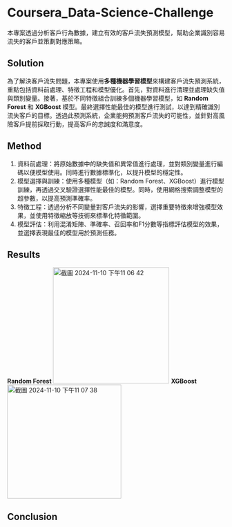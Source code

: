 # Coursera_Data-Science-Challenge
本專案透過分析客戶行為數據，建立有效的客戶流失預測模型，幫助企業識別容易流失的客戶並策劃對應策略。
## Solution
為了解決客戶流失問題，本專案使用**多種機器學習模型**來構建客戶流失預測系統，重點包括資料前處理、特徵工程和模型優化。首先，對資料進行清理並處理缺失值與類別變量。接著，基於不同特徵組合訓練多個機器學習模型，如 **Random Forest** 和 **XGBoost** 模型。最終選擇性能最佳的模型進行測試，以達到精確識別流失客戶的目標。透過此預測系統，企業能夠預測客戶流失的可能性，並針對高風險客戶提前採取行動，提高客戶的忠誠度和滿意度。
## Method
1. 資料前處理：將原始數據中的缺失值和異常值進行處理，並對類別變量進行編碼以便模型使用。同時進行數據標準化，以提升模型的穩定性。
2. 模型選擇與訓練：使用多種模型（如：Random Forest、XGBoost）進行模型訓練，再透過交叉驗證選擇性能最佳的模型。同時，使用網格搜索調整模型的超參數，以提高預測準確率。
3. 特徵工程：透過分析不同變量對客戶流失的影響，選擇重要特徵來增強模型效果，並使用特徵縮放等技術來標準化特徵範圍。
4. 模型評估：利用混淆矩陣、準確率、召回率和F1分數等指標評估模型的效果，並選擇表現最佳的模型用於預測任務。
## Results
**Random Forest**
<img width="269" alt="截圖 2024-11-10 下午11 06 42" src="https://github.com/user-attachments/assets/48c5ae36-46f4-4c8d-af9a-5a533236f015">
**XGBoost**
<img width="264" alt="截圖 2024-11-10 下午11 07 38" src="https://github.com/user-attachments/assets/63b7131d-87db-466e-bd63-9c0492fba437">
## Conclusion

